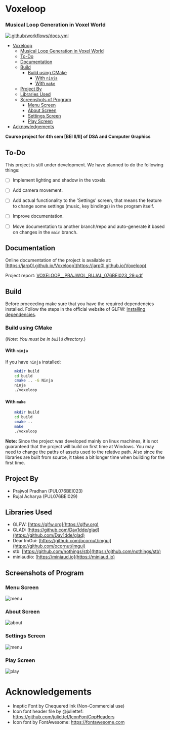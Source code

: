 # Voxeloop

### Musical Loop Generation in Voxel World

[![.github/workflows/docs.yml](https://github.com/jarp0l/Voxeloop/actions/workflows/docs.yml/badge.svg)](https://github.com/jarp0l/Voxeloop/actions/workflows/docs.yml)

- [Voxeloop](#voxeloop)
    - [Musical Loop Generation in Voxel World](#musical-loop-generation-in-voxel-world)
  - [To-Do](#to-do)
  - [Documentation](#documentation)
  - [Build](#build)
    - [Build using CMake](#build-using-cmake)
      - [With `ninja`](#with-ninja)
      - [With `make`](#with-make)
  - [Project By](#project-by)
  - [Libraries Used](#libraries-used)
  - [Screenshots of Program](#screenshots-of-program)
    - [Menu Screen](#menu-screen)
    - [About Screen](#about-screen)
    - [Settings Screen](#settings-screen)
    - [Play Screen](#play-screen)
- [Acknowledgements](#acknowledgements)

**Course project for 4th sem [BEI II/II] of DSA and Computer Graphics**

## To-Do
This project is still under development. We have planned to do the following things:
- [ ] Implement lighting and shadow in the voxels.
- [ ] Add camera movement.
- [ ] Add actual functionality to the 'Settings' screen, that means the feature to change some settings (music, key bindings) in the program itself.
- [ ] Improve documentation.
- [ ] Move documentation to another branch/repo and auto-generate it based on changes in the `main` branch.


## Documentation
Online documentation of the project is available at: 
[https://jarp0l.github.io/Voxeloop](https://jarp0l.github.io/Voxeloop)


Project report: [VOXELOOP__PRAJWOL_RUJAL_076BEI023_29.pdf](https://github.com/jarp0l/Voxeloop/blob/main/VOXELOOP__PRAJWOL_RUJAL_076BEI023_29.pdf)

## Build
Before proceeding make sure that you have the required dependencies installed. Follow the steps in the official website of GLFW: [Installing dependencies](https://www.glfw.org/docs/latest/compile.html#compile_deps).

### Build using CMake

(*Note: You must be in `build` directory.*)

#### With `ninja`
If you have `ninja` installed:

```sh
    mkdir build
    cd build
    cmake .. -G Ninja
    ninja
    ./voxeloop
```

#### With `make`

```sh
    mkdir build
    cd build
    cmake ..
    make
    ./voxeloop
```

**Note:** Since the project was developed mainly on linux machines, it is not guaranteed that the project will build on first time at Windows. You may need to change the paths of assets used to the relative path. Also since the libraries are built from source, it takes a bit longer time when building for the first time.

## Project By
* Prajwol Pradhan (PUL076BEI023)
* Rujal Acharya (PUL076BEI029)
 
## Libraries Used

* GLFW: [https://glfw.org](https://glfw.org)
* GLAD: [https://github.com/Dav1dde/glad](https://github.com/Dav1dde/glad)
* Dear ImGui: [https://github.com/ocornut/imgui](https://github.com/ocornut/imgui)
* stb: [https://github.com/nothings/stb](https://github.com/nothings/stb)
* miniaudio: [https://miniaud.io](https://miniaud.io)

## Screenshots of Program
### Menu Screen

![menu](screenshots/menu.png)

### About Screen

![about](screenshots/about.png)

### Settings Screen

![menu](screenshots/settings.png)

### Play Screen

![play](screenshots/main.png)

# Acknowledgements
* Ineptic Font by  Chequered Ink (Non-Commercial use)
* Icon font header file by @juliettef: https://github.com/juliettef/IconFontCppHeaders
* Icon font by FontAwesome: https://fontawesome.com
